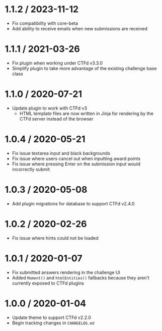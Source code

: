# 1.1.2 / 2023-11-12

- Fix compatibility with core-beta
- Add ability to receive emails when new submissions are received

# 1.1.1 / 2021-03-26

- Fix plugin when working under CTFd v3.3.0
- Simplify plugin to take more advantage of the existing challenge base class

# 1.1.0 / 2020-07-21

- Update plugin to work with CTFd v3
  - HTML template files are now written in Jinja for rendering by the CTFd server instead of the browser

# 1.0.4 / 2020-05-21

- Fix issue textarea input and black backgrounds
- Fix issue where users cancel out when inputting award points
- Fix issue where pressing Enter on the submission input would incorrectly submit

# 1.0.3 / 2020-05-08

- Add plugin migrations for database to support CTFd v2.4.0

# 1.0.2 / 2020-02-26

- Fix issue where hints could not be loaded

# 1.0.1 / 2020-01-07

- Fix submitted answers rendering in the challenge UI
- Added `Moment()` and `htmlEntities()` fallbacks because they aren't currently exposed to CTFd plugins

# 1.0.0 / 2020-01-04

- Update theme to support CTFd v2.2.0
- Begin tracking changes in `CHANGELOG.md`
